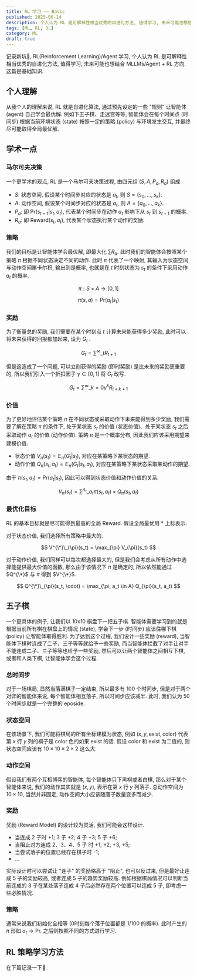 ```yaml
---
title: RL 学习 —— Basic
published: 2025-06-14
description: 个人认为 RL 是可解释性相当优秀的自进化方法, 值得学习, 未来可能也想结合 MLLMs/Agent + RL 方向. 这篇是基础知识.
tags: [ML, RL, DL]
category: ML
draft: true
---
```


记录新坑🥹, RL(Reinforcement Learning)/Agent 学习, 
个人认为 RL 是可解释性相当优秀的自进化方法, 值得学习, 未来可能也想结合 MLLMs/Agent + RL 方向. 这篇是基础知识.

<!--more-->

## 个人理解

从我个人的理解来说, RL 就是自进化算法, 通过预先设定的一些 "规则" 让智能体 (agent) 自己学会最优解. 例如下五子棋、走迷宫等等, 智能体会在每个时间点 (时间步) 根据当前环境状态 (state) 按照一定的策略 (policy) 与环境发生交互, 并最终尽可能取得全局最优解.

## 学术一点

### 马尔可夫决策

一个更学术的观点, RL 是一个马尔可夫决策过程, 由四元组 $(S, A, P_a, R_a)$ 组成

- $S$: 状态空间, 假设某个时间步对应的状态是 $a_t$, 则 $S = \{s_0, ..., s_k\}$.
- $A$: 动作空间, 假设某个时间步对应的状态是 $a_t$, 则 $A = \{a_0, ..., a_k\}$.
- $P_a$: 即 $\text{Pr}(s_{t+1}|s_t, a_t)$, 代表某个时间步在动作 $a_t$ 影响下从 $s_t$ 到 $s_{t+1}$ 的概率.
- $R_a$: 即 $\text{Reward}(s_t, a_t)$, 代表某个状态执行某个动作的奖励.

### 策略

我们的目标是让智能体学会最优解, 即最大化 $\sum R_a$. 此时我们的智能体会按照某个策略 $\pi$ 根据不同状态决定不同的动作. 此时 $\pi$ 代表了一个映射, 其输入为状态空间与动作空间笛卡尔积, 输出则是概率, 也就是在 $t$ 时刻状态为 $s_t$ 的条件下采用动作 $a_t$ 的概率.

$$
  \pi : S \times A \rightarrow [0,1]
$$

$$
  \pi(s, a) = \text{Pr}(a_t|s_t)
$$

### 奖励

为了衡量总的奖励, 我们需要在某个时刻点 $t$ 计算未来能获得多少奖励, 此时可以将未来获得的回报都加起来, 设为 $G_t$ .

$$
  G_t = \sum^{\infty}\_{t} R_{t+1}
$$

但是这造成了一个问题, 可以立刻获得的奖励 (即时奖励) 是比未来的奖励更重要的, 所以我们引入一个折扣因子 $\gamma \in [0, 1]$ 将 $G_t$ 改写.

$$
  G_t = \sum^{\infty}\_{k=0} \gamma^{k} R_{t+k+1}
$$

### 价值

为了更好地评估某个策略 $\pi$ 在不同状态或采取动作下未来能得到多少奖励, 我们需要了解在策略 $\pi$ 的条件下, 处于某状态 $s_t$ 的价值 (状态价值)、处于某状态 $s_t$ 之后采取动作 $a_t$ 的价值 (动作价值). 策略 $\pi$ 是一个概率分布, 因此我们应该采用期望来建模价值.

- 状态价值 $V_{\pi}(s_t)=\mathbb{E}_{\pi}(G_t | s_t)$, 对应在某策略下某状态的期望.
- 动作价值 $Q_{\pi}(s_t, a_t)=\mathbb{E}_{\pi}(G_t | s_t, a_t)$, 对应在某策略下某状态采取某动作的期望.

由于 $\pi(s_t, a_t) = \text{Pr}(a_t|s_t)$, 因此可以得到状态价值和动作价值的关系.

$$
  V_{\pi}(s_t) = \sum^{A_t}\_{a_t} \pi(s_t, a_t) \times Q_{\pi}(s_t, a_t)
$$

### 最优化目标

RL 的基本目标就是尽可能得到最高的全局 Reward. 假设全局最优用 $*$ 上标表示.

对于状态价值, 我们选择所有策略中最大的.

$$
  V^{\*}\_{\pi}(s_t) = \max_{\pi} V_{\pi}(s_t)
$$

对于动作价值, 我们同样可以每次都选择最大的, 但是我们会考虑从所有动作中选择能提供最大价值的函数, 那么由于该情况下 $\pi$ 是确定的, 所以依然能通过 $Q^{\*}$ 与 $\pi$ 得到 $V^{\*}$.

$$
  Q^{\*}\_{\pi}(s_t, \cdot) = \max_{\pi, a_t \in A} Q_{\pi}(s_t, a_t)
$$


## 五子棋

一个更具体的例子, 让我们以 10x10 棋盘下一把五子棋. 智能体需要学习到的就是根据当前所有棋在棋盘上的情况 (state), 学会下一步 (时间步) 应该往哪下棋 (policy) 让智能体取得胜利. 为了达到这个过程, 我们设计一些奖励 (reward), 当智能体下棋时连成了二子、三子等等就给予一些奖励, 而当智能体拦截了对手让对手不能连成二子、三子等等也给予一些奖励, 然后可以让两个智能体之间相互下棋, 或者和人类下棋, 让智能体学会这个过程.

### 总时间步

对于一场棋局, 显然当落满棋子一定结束, 所以最多有 100 个时间步, 但是对于两个对弈的智能体来说, 每个智能体相互落子, 所以时间步应该减半. 此时, 我们认为 50 个时间步就是一个完整的 eposide.

### 状态空间

在该场景下, 我们可能将棋局的所有坐标建模为状态, 例如 $(x, y, \text{exist} ,\text{color})$ 代表第 $x$ 行 $y$ 列的棋子是 $\text{color}$ 色的如果 $\text{exist}$ 的话. 假设 $\text{color}$ 和 $\text{exist}$ 为二值的, 则状态空间应该有 $10 \times 10 \times 2 \times 2$ 这么大.

### 动作空间

假设我们有两个互相博弈的智能体, 每个智能体只下黑棋或者白棋, 那么对于某个智能体来说, 我们的动作其实就是 $(x, y)$, 表示在第 $x$ 行 $y$ 列落子. 总动作空间为 $10 \times 10$, 当然并非固定, 动作空间大小应该随落子数量变多而减少.

### 奖励

奖励 (Reward Model) 的设计较为灵活, 我们可能会这样设计.

- 当连成 2 子时 +1; 3 子 +2; 4 子 +3; 5 子 +6;
- 当阻止对方连成 2、3、4、5 子 时 +1, +2, +3, +5;
- 当尝试落子的位置已经存在棋子时 -1;
- ...

实际设计时可以尝试让 "连子" 的奖励略高于 "阻止", 也可以反过来, 但是最好让连成 5 子的奖励较高, 或者连成 5 子的趋势奖励较高. 例如根据棋局情况可以判断当前连成的 3 子在某处落子连成 4 子后必然存在两个位置可以连成 5 子, 即考虑一些必胜情况.

### 策略

通常来说我们初始化全相等 (0时刻每个落子位置都是 $1 / 100$ 的概率). 此时产生的 $\pi$ 形如 $a_t \rightarrow \text{Pr}$. 之后则按照不同的方式进行学习.

## RL 策略学习方法

在下篇记录一下🚀.